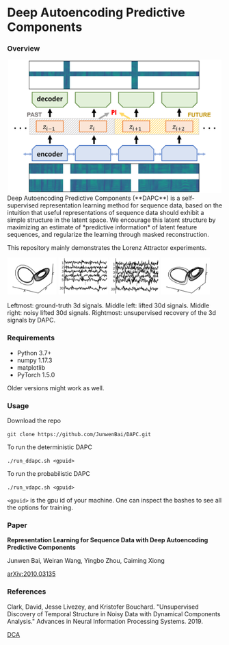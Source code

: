# Deep Autoencoding Predictive Components

### Overview

<div align=center><img src="figs/DAPC.png" style="width:500px"></div>
Deep Autoencoding Predictive Components (**DAPC**) is a self-supervised representation learning method for sequence data, based on the intuition that useful representations of sequence data should exhibit a simple structure in the latent space. We encourage this latent structure by maximizing an estimate of *predictive information* of latent feature sequences, and regularize the learning through masked reconstruction. 

This repository mainly demonstrates the Lorenz Attractor experiments. 

<p float="middle">
  <img src="figs/raw.png" width="23%" />
  <img src="figs/30d.png" width="23%" /> 
  <img src="figs/30d_noisy.png" width="23%" />
  <img src="figs/recovered.png" width="23%" />
</p>

Leftmost:  ground-truth 3d signals. Middle left: lifted 30d signals. Middle right: noisy lifted 30d signals. Rightmost: unsupervised recovery of the 3d signals by DAPC.

### Requirements

- Python 3.7+
- numpy 1.17.3
- matplotlib
- PyTorch 1.5.0

Older versions might work as well.

### Usage

Download the repo

`git clone https://github.com/JunwenBai/DAPC.git `

To run the deterministic DAPC

`./run_ddapc.sh <gpuid>`

To run the probabilistic DAPC

`./run_vdapc.sh <gpuid>`

`<gpuid>` is the gpu id of your machine. One can inspect the bashes to see all the options for training. 

### Paper

**Representation Learning for Sequence Data with Deep Autoencoding Predictive Components**

Junwen Bai, Weiran Wang, Yingbo Zhou, Caiming Xiong

[arXiv:2010.03135](https://arxiv.org/abs/2010.03135)

### References

Clark, David, Jesse Livezey, and Kristofer Bouchard. "Unsupervised Discovery of Temporal Structure in Noisy Data with Dynamical Components Analysis." Advances in Neural Information Processing Systems. 2019.

[DCA](https://github.com/BouchardLab/DynamicalComponentsAnalysis)
